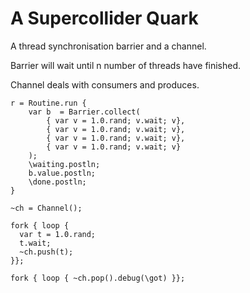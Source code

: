 # A Supercollider Quark

A thread synchronisation barrier and a channel.

Barrier will wait until n number of threads have finished.

Channel deals with consumers and produces.


```Supercollider
r = Routine.run {
	var b  = Barrier.collect(
		{ var v = 1.0.rand; v.wait; v},
		{ var v = 1.0.rand; v.wait; v},
		{ var v = 1.0.rand; v.wait; v},
		{ var v = 1.0.rand; v.wait; v}
	);
	\waiting.postln;
	b.value.postln;
	\done.postln;
}
```

```Supercollider
~ch = Channel();

fork { loop {
  var t = 1.0.rand;
  t.wait;
  ~ch.push(t);
}};

fork { loop { ~ch.pop().debug(\got) }};
```
